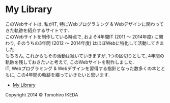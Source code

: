 My Library
=========
  
このWebサイトは, 私がIT, 特にWebプログラミング & Webデザインに関わってきた軌跡を紹介するサイトです.  
このWebサイトを制作している時点で, およそ4年間IT (2011 〜 2014年度) に関わり, そのうちの3年間 (2012 〜 2014年度) はほぼWebに特化して活動してきました.  
もちろん, これからもその活動は続いていきますが, 1つの区切りとして, 4年間の軌跡を残しておきたいと考えて, このWebサイトを制作しました.  
IT, Webプログラミング & Webデザインを習得する指針となった数多くの本とともに, この4年間の軌跡を綴っていきたいと思います. 
  
* [My Library](http://korilakkuma.github.io/MyLibrary/)

Copyright 2014 © Tomohiro IKEDA
